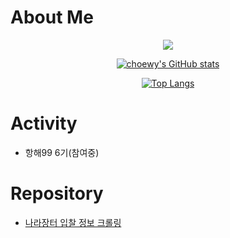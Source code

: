 # About Me

<div style="text-align: center; width: 100%;"><a href="https://hits.seeyoufarm.com"><img src="https://hits.seeyoufarm.com/api/count/incr/badge.svg?url=https%3A%2F%2Fgithub.com%2Fchoewy&count_bg=%235FF3C1&title_bg=%23555555&icon=about-dot-me.svg&icon_color=%23FFFFFF&title=HITS&edge_flat=false"/></a>
</div>

<div align="center">

[![choewy's GitHub stats](https://github-readme-stats.vercel.app/api?username=choewy)](https://github.com/choewy)

[![Top Langs](https://github-readme-stats.vercel.app/api/top-langs/?username=choewy)](https://github.com/choewy)

</div>

# Activity

- 항해99 6기(참여중)

# Repository

- [나라장터 입찰 정보 크롤링](https://github.com/choewy/python-g2b-crawler)

